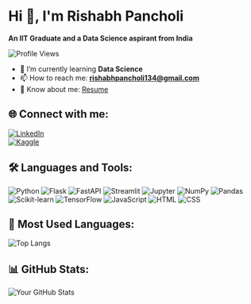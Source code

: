 # Hi 👋, I'm Rishabh Pancholi  
**An IIT Graduate and a Data Science aspirant from India** 

![Profile Views](https://komarev.com/ghpvc/?username=rishabhpancholi&color=blue)  

- 🌱 I’m currently learning **Data Science**  
- 📫 How to reach me: **rishabhpancholi134@gmail.com**  
- 📄 Know about me: [Resume](https://drive.google.com/file/d/143dAvs1UvBa-3uy7xkZA-7ybLPmfjiLL/view?usp=sharing)

## 🌐 Connect with me:  
[![LinkedIn](https://img.shields.io/badge/LinkedIn-0A66C2?style=for-the-badge&logo=linkedin&logoColor=white)](https://www.linkedin.com/in/rishabh-pancholi-9a31b9191/)  
[![Kaggle](https://img.shields.io/badge/Kaggle-20BEFF?style=for-the-badge&logo=kaggle&logoColor=white)](https://www.kaggle.com/rishabhpancholi1302)  

## 🛠 Languages and Tools:  
<p align="left"> <img src="https://img.shields.io/badge/Python-3776AB?style=for-the-badge&logo=python&logoColor=white" alt="Python"/> <img src="https://img.shields.io/badge/Flask-000000?style=for-the-badge&logo=flask" alt="Flask"/> <img src="https://img.shields.io/badge/FastAPI-005571?style=for-the-badge&logo=fastapi" alt="FastAPI"/> <img src="https://img.shields.io/badge/Streamlit-FF4B4B?style=for-the-badge&logo=streamlit" alt="Streamlit"/> <img src="https://img.shields.io/badge/Jupyter-F37626?style=for-the-badge&logo=jupyter" alt="Jupyter"/> <img src="https://img.shields.io/badge/Numpy-013243?style=for-the-badge&logo=numpy&logoColor=white" alt="NumPy"/> <img src="https://img.shields.io/badge/Pandas-150458?style=for-the-badge&logo=pandas&logoColor=white" alt="Pandas"/> <img src="https://img.shields.io/badge/Scikit--Learn-F7931E?style=for-the-badge&logo=scikit-learn&logoColor=white" alt="Scikit-learn"/> <img src="https://img.shields.io/badge/TensorFlow-FF6F00?style=for-the-badge&logo=tensorflow&logoColor=white" alt="TensorFlow"/> <img src="https://img.shields.io/badge/JavaScript-F7DF1E?style=for-the-badge&logo=javascript&logoColor=black" alt="JavaScript"/> <img src="https://img.shields.io/badge/HTML-E34F26?style=for-the-badge&logo=html5&logoColor=white" alt="HTML"/> <img src="https://img.shields.io/badge/CSS-1572B6?style=for-the-badge&logo=css3" alt="CSS"/> </p>

## 📌 Most Used Languages:
![Top Langs](https://github-readme-stats.vercel.app/api/top-langs/?username=rishabhpancholi&layout=compact&theme=radical)

## 📊 GitHub Stats:  
![Your GitHub Stats](https://github-readme-stats.vercel.app/api?username=rishabhpancholi&show_icons=true&theme=radical)  
